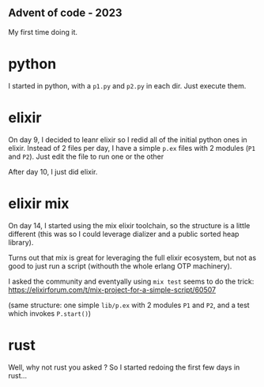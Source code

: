 ## Advent of code - 2023

My first time doing it.

# python
I started in python, with a `p1.py` and `p2.py` in each dir. Just execute them.

# elixir
On day 9, I decided to leanr elixir so I redid all of the initial python ones in elixir. 
Instead of 2 files per day, I have a simple `p.ex` files with 2 modules (`P1` and `P2`). Just edit the file to run one or the other

After day 10, I just did elixir.

# elixir mix
On day 14, I started using the mix elixir toolchain, so the structure is a little different (this was so I could leverage dializer and a public sorted heap library).

Turns out that mix is great for leveraging the full elixir ecosystem, but not as good to just run a script (withouth the whole erlang OTP machinery).

I asked the community and eventyally using `mix test` seems to do the trick: https://elixirforum.com/t/mix-project-for-a-simple-script/60507

(same structure: one simple `lib/p.ex` with 2 modules `P1` and `P2`, and a test which invokes `P.start()`)

# rust
Well, why not rust you asked ? So I started redoing the first few days in rust...
